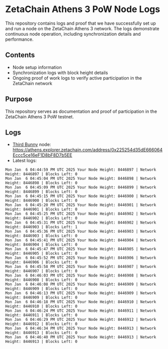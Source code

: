 # ZetaChain Athens 3 PoW Node Logs
This repository contains logs and proof that we have successfully set up and run a node on the ZetaChain Athens 3 network. The logs demonstrate continuous node operation, including synchronization details and performance.

## Contents
- Node setup information
- Synchronization logs with block height details
- Ongoing proof of work logs to verify active participation in the ZetaChain network

## Purpose
This repository serves as documentation and proof of participation in the ZetaChain Athens 3 PoW testnet.

## Logs

- [Third Bunny](https://thirdbunny.xyz/) node: https://athens.explorer.zetachain.com/address/0x225254d35dE666064Eccc5ce16eF1D8bF8D7b5EE
- Latest logs:
```
Mon Jan  6 04:44:59 PM UTC 2025 Your Node Height: 8446897 | Network Height: 8446897 | Blocks Left: 0
Mon Jan  6 04:45:04 PM UTC 2025 Your Node Height: 8446898 | Network Height: 8446898 | Blocks Left: 0
Mon Jan  6 04:45:09 PM UTC 2025 Your Node Height: 8446899 | Network Height: 8446899 | Blocks Left: 0
Mon Jan  6 04:45:15 PM UTC 2025 Your Node Height: 8446900 | Network Height: 8446900 | Blocks Left: 0
Mon Jan  6 04:45:20 PM UTC 2025 Your Node Height: 8446901 | Network Height: 8446901 | Blocks Left: 0
Mon Jan  6 04:45:25 PM UTC 2025 Your Node Height: 8446902 | Network Height: 8446902 | Blocks Left: 0
Mon Jan  6 04:45:31 PM UTC 2025 Your Node Height: 8446902 | Network Height: 8446903 | Blocks Left: 1
Mon Jan  6 04:45:36 PM UTC 2025 Your Node Height: 8446903 | Network Height: 8446903 | Blocks Left: 0
Mon Jan  6 04:45:41 PM UTC 2025 Your Node Height: 8446904 | Network Height: 8446904 | Blocks Left: 0
Mon Jan  6 04:45:47 PM UTC 2025 Your Node Height: 8446905 | Network Height: 8446905 | Blocks Left: 0
Mon Jan  6 04:45:52 PM UTC 2025 Your Node Height: 8446906 | Network Height: 8446906 | Blocks Left: 0
Mon Jan  6 04:45:58 PM UTC 2025 Your Node Height: 8446907 | Network Height: 8446907 | Blocks Left: 0
Mon Jan  6 04:46:03 PM UTC 2025 Your Node Height: 8446908 | Network Height: 8446908 | Blocks Left: 0
Mon Jan  6 04:46:08 PM UTC 2025 Your Node Height: 8446909 | Network Height: 8446909 | Blocks Left: 0
Mon Jan  6 04:46:13 PM UTC 2025 Your Node Height: 8446909 | Network Height: 8446909 | Blocks Left: 0
Mon Jan  6 04:46:18 PM UTC 2025 Your Node Height: 8446910 | Network Height: 8446910 | Blocks Left: 0
Mon Jan  6 04:46:24 PM UTC 2025 Your Node Height: 8446911 | Network Height: 8446911 | Blocks Left: 0
Mon Jan  6 04:46:29 PM UTC 2025 Your Node Height: 8446912 | Network Height: 8446912 | Blocks Left: 0
Mon Jan  6 04:46:34 PM UTC 2025 Your Node Height: 8446913 | Network Height: 8446913 | Blocks Left: 0
Mon Jan  6 04:46:40 PM UTC 2025 Your Node Height: 8446913 | Network Height: 8446913 | Blocks Left: 0
```
